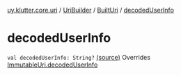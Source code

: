 [uy.klutter.core.uri](../../index.md) / [UriBuilder](../index.md) / [BuiltUri](index.md) / [decodedUserInfo](.)


# decodedUserInfo
`val decodedUserInfo: String?` [(source)](https://github.com/kohesive/klutter/blob/master/core-jdk6/src/main/kotlin/uy/klutter/core/uri/UriBuilder.kt#L283)
Overrides [ImmutableUri.decodedUserInfo](../../-immutable-uri/decoded-user-info.md)



